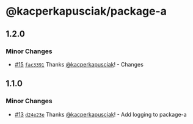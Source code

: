 # @kacperkapusciak/package-a

## 1.2.0

### Minor Changes

- [#15](https://github.com/kacperkapusciak/changesets-playground/pull/15) [`fac3391`](https://github.com/kacperkapusciak/changesets-playground/commit/fac33917a7596b8cd1b367200746ca3b9188edad) Thanks [@kacperkapusciak](https://github.com/kacperkapusciak)! - Changes

## 1.1.0

### Minor Changes

- [#13](https://github.com/kacperkapusciak/changesets-playground/pull/13) [`d24e23e`](https://github.com/kacperkapusciak/changesets-playground/commit/d24e23e6d8621548e1a3f9836c9877b06773576f) Thanks [@kacperkapusciak](https://github.com/kacperkapusciak)! - Add logging to package-a
